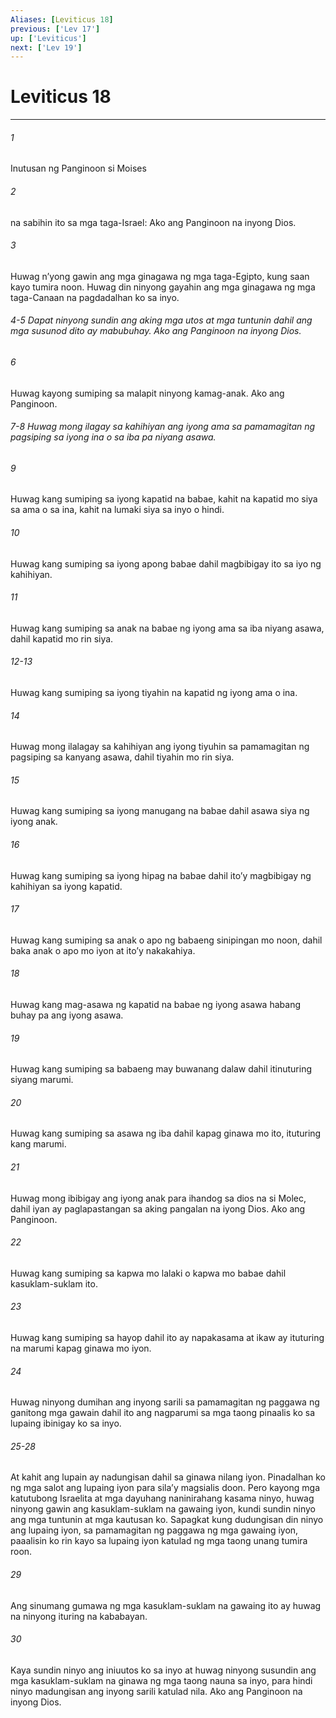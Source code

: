 ```yaml
---
Aliases: [Leviticus 18]
previous: ['Lev 17']
up: ['Leviticus']
next: ['Lev 19']
---
```

# Leviticus 18

***


###### 1 


Inutusan ng Panginoon si Moises 


###### 2 


na sabihin ito sa mga taga-Israel: Ako ang Panginoon na inyong Dios. 


###### 3 


Huwag nʼyong gawin ang mga ginagawa ng mga taga-Egipto, kung saan kayo tumira noon. Huwag din ninyong gayahin ang mga ginagawa ng mga taga-Canaan na pagdadalhan ko sa inyo.

###### 4-5 Dapat ninyong sundin ang aking mga utos at mga tuntunin dahil ang mga susunod dito ay mabubuhay. Ako ang Panginoon na inyong Dios. 


###### 6 


Huwag kayong sumiping sa malapit ninyong kamag-anak. Ako ang Panginoon.

###### 7-8 Huwag mong ilagay sa kahihiyan ang iyong ama sa pamamagitan ng pagsiping sa iyong ina o sa iba pa niyang asawa. 


###### 9 


Huwag kang sumiping sa iyong kapatid na babae, kahit na kapatid mo siya sa ama o sa ina, kahit na lumaki siya sa inyo o hindi. 


###### 10 


Huwag kang sumiping sa iyong apong babae dahil magbibigay ito sa iyo ng kahihiyan. 


###### 11 


Huwag kang sumiping sa anak na babae ng iyong ama sa iba niyang asawa, dahil kapatid mo rin siya.

###### 12-13

Huwag kang sumiping sa iyong tiyahin na kapatid ng iyong ama o ina. 


###### 14 


Huwag mong ilalagay sa kahihiyan ang iyong tiyuhin sa pamamagitan ng pagsiping sa kanyang asawa, dahil tiyahin mo rin siya. 


###### 15 


Huwag kang sumiping sa iyong manugang na babae dahil asawa siya ng iyong anak. 


###### 16 


Huwag kang sumiping sa iyong hipag na babae dahil itoʼy magbibigay ng kahihiyan sa iyong kapatid. 


###### 17 


Huwag kang sumiping sa anak o apo ng babaeng sinipingan mo noon, dahil baka anak o apo mo iyon at itoʼy nakakahiya. 


###### 18 


Huwag kang mag-asawa ng kapatid na babae ng iyong asawa habang buhay pa ang iyong asawa. 


###### 19 


Huwag kang sumiping sa babaeng may buwanang dalaw dahil itinuturing siyang marumi. 


###### 20 


Huwag kang sumiping sa asawa ng iba dahil kapag ginawa mo ito, ituturing kang marumi. 


###### 21 


Huwag mong ibibigay ang iyong anak para ihandog sa dios na si Molec, dahil iyan ay paglapastangan sa aking pangalan na iyong Dios. Ako ang Panginoon. 


###### 22 


Huwag kang sumiping sa kapwa mo lalaki o kapwa mo babae dahil kasuklam-suklam ito. 


###### 23 


Huwag kang sumiping sa hayop dahil ito ay napakasama at ikaw ay ituturing na marumi kapag ginawa mo iyon. 


###### 24 


Huwag ninyong dumihan ang inyong sarili sa pamamagitan ng paggawa ng ganitong mga gawain dahil ito ang nagparumi sa mga taong pinaalis ko sa lupaing ibinigay ko sa inyo.

###### 25-28

At kahit ang lupain ay nadungisan dahil sa ginawa nilang iyon. Pinadalhan ko ng mga salot ang lupaing iyon para silaʼy magsialis doon. Pero kayong mga katutubong Israelita at mga dayuhang naninirahang kasama ninyo, huwag ninyong gawin ang kasuklam-suklam na gawaing iyon, kundi sundin ninyo ang mga tuntunin at mga kautusan ko. Sapagkat kung dudungisan din ninyo ang lupaing iyon, sa pamamagitan ng paggawa ng mga gawaing iyon, paaalisin ko rin kayo sa lupaing iyon katulad ng mga taong unang tumira roon. 


###### 29 


Ang sinumang gumawa ng mga kasuklam-suklam na gawaing ito ay huwag na ninyong ituring na kababayan. 


###### 30 


Kaya sundin ninyo ang iniuutos ko sa inyo at huwag ninyong susundin ang mga kasuklam-suklam na ginawa ng mga taong nauna sa inyo, para hindi ninyo madungisan ang inyong sarili katulad nila. Ako ang Panginoon na inyong Dios.

